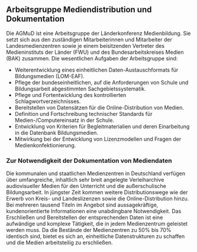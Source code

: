 ## Arbeitsgruppe Mediendistribution und Dokumentation

Die AGMuD ist eine Arbeitsgruppe der Länderkonferenz Medienbildung. Sie setzt sich aus den zuständigen Mitarbeiterinnen und Mitarbeiter der Landesmedienzentren sowie je einem beisitzenden Vertreter des Medieninstituts der Länder (FWU) und des Bundesarbeitskreises Medien (BAK) zusammen. Die wesentlichen Aufgaben der Arbeitsgruppe sind:

- Weiterentwicklung eines einheitlichen Daten-Austauschformats für Bildungsmedien (LOM-EAF).
- Pflege der bundeseinheitlichen, auf die Anforderungen von Schule und Bildungsarbeit abgestimmten Sachgebietssystematik.
- Pflege und Fortentwicklung des kontrollierten Schlagwortverzeichnisses.
- Bereitstellen von Datensätzen für die Online-Distribution von Medien.
- Definition und Fortschreibung technischer Standards für Medien-/Computereinsatz in der Schule.
- Entwicklung von Kriterien für Begleitmaterialien und deren Einarbeitung in die Datenbank Bildungsmedien.
- Mitwirkung bei der Entwicklung von Lizenzmodellen und Fragen der Medienkonfektionierung.

### Zur Notwendigkeit der Dokumentation von Mediendaten
Die kommunalen und staatlichen Medienzentren in Deutschland verfügen über umfangreiche, inhaltlich sehr breit angelegte Verleiharchive audiovisueller Medien für den Unterricht und die außerschulische Bildungsarbeit. In jüngster Zeit kommen weitere Distributionswege wie der Erwerb von Kreis- und Landeslizenzen sowie die Online-Distribution hinzu. Bei mehreren tausend Titeln im Angebot sind aussagekräftige, kundenorientierte Informationen eine unabdingbare Notwendigkeit. Das Erschließen und Bereitstellen der entsprechenden Daten ist eine aufwändige und komplexe Tätigkeit, die in jedem Medienzentrum geleistet werden muss. Da die Bestände der Medienzentren zu 50% bis 70% identisch sind, bietet es sich an, einheitliche Datenstrukturen zu schaffen und die Medien arbeitsteilig zu erschließen.
